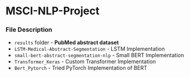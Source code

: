 # MSCI-NLP-Project

### File Description

- ```results``` folder - **PubMed abstract dataset**
- ```LSTM-Medical-Abstract-Segmentation``` - LSTM Implementation
- ```small-bert-abstract-segmentation-nlp``` - Small BERT Implementation
- ```Transformer_Keras``` - Custom Transformer Implementation
- ```Bert_Pytorch``` - Tried PyTorch Implementation of BERT